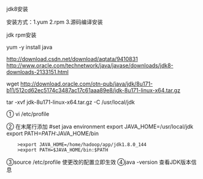 jdk8安装

安装方式：1.yum 2.rpm 3.源码编译安装

jdk rpm安装

yum -y install java

http://download.csdn.net/download/aqtata/9410831
http://www.oracle.com/technetwork/java/javase/downloads/jdk8-downloads-2133151.html

wget http://download.oracle.com/otn-pub/java/jdk/8u171-b11/512cd62ec5174c3487ac17c61aaa89e8/jdk-8u171-linux-x64.tar.gz

tar -xvf jdk-8u171-linux-x64.tar.gz -C /usr/local/jdk

① vi /etc/profile
 
② 在末尾行添加
        #set java environment
        export JAVA_HOME=/usr/local/jdk
        export PATH=$PATH:$JAVA_HOME/bin
        
        >export JAVA_HOME=/home/hadoop/app/jdk1.8.0_144
        >export PATH=$JAVA_HOME/bin:$PATH
③source /etc/profile  使更改的配置立即生效
④java -version  查看JDK版本信息